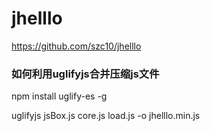 
# jhelllo

https://github.com/szc10/jhelllo

### 如何利用uglifyjs合并压缩js文件

npm install uglify-es -g

uglifyjs jsBox.js core.js load.js -o jhelllo.min.js